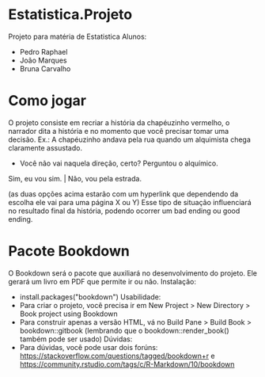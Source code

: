 # Estatistica.Projeto
Projeto para matéria de Estatistica
Alunos: 
- Pedro Raphael
- João Marques
- Bruna Carvalho

# Como jogar
O projeto consiste em recriar a história da chapéuzinho vermelho, o narrador dita a história e no momento que você precisar tomar uma decisão. Ex.: A chapéuzinho andava
pela rua quando um alquimista chega claramente assustado.
- Você não vai naquela direção, certo? Perguntou o alquímico.

Sim, eu vou sim. | Não, vou pela estrada.

(as duas opções acima estarão com um hyperlink que dependendo da escolha ele vai para uma página X ou Y)
Esse tipo de situação influenciará no resultado final da história, podendo ocorrer um bad ending ou good ending.

# Pacote Bookdown
O Bookdown será o pacote que auxiliará no desenvolvimento do projeto. 
Ele gerará um livro em PDF que permite ir ou não.
Instalação:
- install.packages("bookdown")
Usabilidade:
- Para criar o projeto, você precisa ir em New Project > New Directory > Book project using Bookdown
- Para construir apenas a versão HTML, vá no Build Pane > Build Book > bookdown::gitbook (lembrando que o bookdown::render_book() também pode ser usado)
Dúvidas: 
- Para dúvidas, você pode usar dois forúns:
https://stackoverflow.com/questions/tagged/bookdown+r e https://community.rstudio.com/tags/c/R-Markdown/10/bookdown
